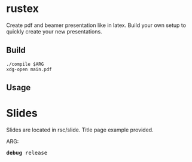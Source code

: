 # rustex
Create pdf and beamer presentation like in latex.
Build your own setup to quickly create your new presentations.

## Build
```
./compile $ARG
xdg-open main.pdf
```

## Usage
# Slides
Slides are located in rsc/slide.
Title page example provided.

ARG:
<pre>
<b>debug</b> release
</pre>

